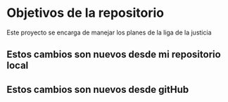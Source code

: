 # Objetivos de la repositorio

Este proyecto se encarga de manejar los planes de la liga de la justicia


## Estos cambios son nuevos desde mi    repositorio local
## Estos cambios son nuevos desde gitHub
